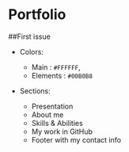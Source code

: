 # Portfolio

##First issue

- Colors: 
  - Main : `#FFFFFF`,
  - Elements : `#00B0B8` 

- Sections:
  - Presentation
  - About me
  - Skills & Abilities
  - My work in GitHub
  - Footer with my contact info